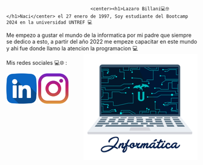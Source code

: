                                    <center><h1>Lazaro Billani💻🤓</h1>Naci</center> el 27 enero de 1997, Soy estudiante del Bootcamp 2024 en la universidad UNTREF 💻

Me empezo a gustar el mundo de la informatica por mi padre que siempre
 se dedico a esto, a partir del año 2022 me empeze capacitar en este mundo
  y ahi fue donde llamo la atencion la programacion 💻
<img align='right' src='giphy.gif'
 width='300'>


Mis redes sociales 💻🌐 :
 
  <a href="https://www.linkedin.com/in/lazaro-billani/">
  <img width="80" heigth="80" src="linkedin.png"></a>
 <a href="https://www.instagram.com/lazarobillani/">
  <img width="80" heigth="80" src="instagram.png"></a>


